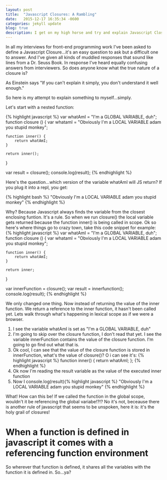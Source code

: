 ```yaml
---
layout: post
title:  "Javascript Closures: A Rambling"
date:   2015-12-17 16:35:34 -0600
categories: jekyll update
blog: true
description: I get on my high horse and try and explain Javascript Closures, a vexing topic and a frequent question of interviewers.
---
```

In all my interviews for front-end programming work I've been asked to define a Javascript Closure...it's an easy question to ask but a difficult one to answer. And I've given all kinds of muddled responses that sound like lines from a Dr. Seuss Book. In response I've heard equally confusing answers from interviewers. So does anyone know what the true nature of a closure is?

As Einstein says "If you can't explain it simply, you don't understand it well enough." 

So here is my attempt to explain something to myself...simply.

Let's start with a nested function:

{% highlight javascript %}
var whatAmI = "I'm a GLOBAL VARIABLE, duh";
function closure () {
	var whatamI = "Obviously I'm a LOCAL VARIABLE adam you stupid monkey";

	function inner() {
		return whatAmI;
	}

	return inner();
}

var result = closure();
console.log(result);
{% endhighlight %}


Here's the question...which version of the variable whatAmI will JS return? If you plug it into a repl, you get:

{% highlight bash %}
"Obviously I'm a LOCAL VARIABLE adam you stupid monkey"
{% endhighlight %}

Why? Because Javascript always finds the variable from the closest enclosing funtion. It's a rule. So when we run closure() the local variable gets returned because the function inner() is being called in scope. Ok so here's where things go to crazy town, take this code snippet for example:
{% highlight javascript %}
var whatAmI = "I'm a GLOBAL VARIABLE, duh";
function closure () {
	var whatamI = "Obviously I'm a LOCAL VARIABLE adam you stupid monkey";

	function inner() {
		return whatAmI;
	}

	return inner;
}

var innerFunction = closure();
var result = innerfunction();
console.log(result);
{% endhighlight %}

We only changed one thing. Now instead of returning the value of the inner function. We return a reference to the inner function, it hasn't been called yet. Lets walk through what's happening in lexical scope as if we were a browser.

<ol>
<li>I see the variable whatAmI is set as "I'm a GLOBAL VARIABLE, duh"</li>
<li>I'm going to skip over the closure function, I don't read that yet. I see the variable innerFunction contains the value of the closure function. I'm going to go find out what that is.</li>
<li>Ok cool, I can see that the value of the closure function is stored in innerFunction, what's the value of closure()? O i can see it's: {% highlight javascript %}
function inner() {
	return whatAmI;
};
{% endhighlight %}</li>
<li>Ok now I'm reading the result variable as the value of the executed inner function</li>
<li>Now I console.log(result){% highlight javascript %}
"Obviously I'm a LOCAL VARIABLE adam you stupid monkey"
{% endhighlight %}
</li>
</ol>

What! How can this be! If we called the function in the global scope, wouldn't it be referencing the global variabe!?!? No it's not, beceause there is another rule of javascript that seems to be unspoken, here it is: it's the holy grail of closures!

<h1>When a function is defined in javascript it comes with a referencing function environment</h1>

So wherever that function is defined, it shares all the variables with the function it is defined in. So...ya? 


